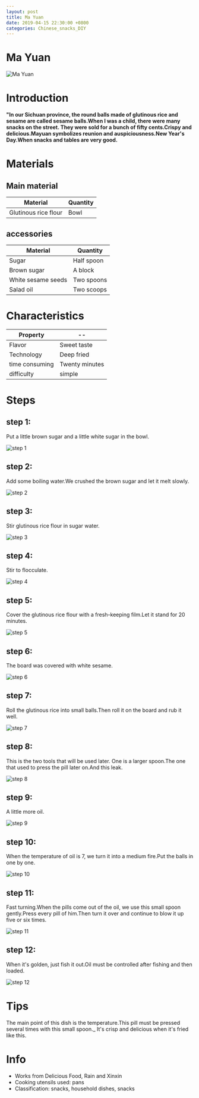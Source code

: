 ```yaml
---
layout: post
title: Ma Yuan
date: 2019-04-15 22:30:00 +0800
categories: Chinese_snacks_DIY
---
```


# Ma Yuan

![Ma Yuan]({{site.baseurl}}/img/437444/437444.jpg)

# Introduction

**"In our Sichuan province, the round balls made of glutinous rice and sesame are called sesame balls.When I was a child, there were many snacks on the street. They were sold for a bunch of fifty cents.Crispy and delicious.Mayuan symbolizes reunion and auspiciousness.New Year's Day.When snacks and tables are very good.**

# Materials


## Main material

Material|Quantity
--|--
Glutinous rice flour|Bowl

## accessories

Material|Quantity
--|--
Sugar|Half spoon
Brown sugar|A block
White sesame seeds|Two spoons
Salad oil|Two scoops

# Characteristics

Property|--
--|--
Flavor|Sweet taste
Technology|Deep fried
time consuming|Twenty minutes
difficulty|simple

# Steps

## step 1:

Put a little brown sugar and a little white sugar in the bowl.

![step 1]({{site.baseurl}}/img/437444/1.jpg)

## step 2:

Add some boiling water.We crushed the brown sugar and let it melt slowly.

![step 2]({{site.baseurl}}/img/437444/2.jpg)

## step 3:

Stir glutinous rice flour in sugar water.

![step 3]({{site.baseurl}}/img/437444/3.jpg)

## step 4:

Stir to flocculate.

![step 4]({{site.baseurl}}/img/437444/4.jpg)

## step 5:

Cover the glutinous rice flour with a fresh-keeping film.Let it stand for 20 minutes.

![step 5]({{site.baseurl}}/img/437444/5.jpg)

## step 6:

The board was covered with white sesame.

![step 6]({{site.baseurl}}/img/437444/6.jpg)

## step 7:

Roll the glutinous rice into small balls.Then roll it on the board and rub it well.

![step 7]({{site.baseurl}}/img/437444/7.jpg)

## step 8:

This is the two tools that will be used later. One is a larger spoon.The one that used to press the pill later on.And this leak.

![step 8]({{site.baseurl}}/img/437444/8.jpg)

## step 9:

A little more oil.

![step 9]({{site.baseurl}}/img/437444/9.jpg)

## step 10:

When the temperature of oil is 7, we turn it into a medium fire.Put the balls in one by one.

![step 10]({{site.baseurl}}/img/437444/10.jpg)

## step 11:

Fast turning.When the pills come out of the oil, we use this small spoon gently.Press every pill of him.Then turn it over and continue to blow it up five or six times.

![step 11]({{site.baseurl}}/img/437444/11.jpg)

## step 12:

When it's golden, just fish it out.Oil must be controlled after fishing and then loaded.

![step 12]({{site.baseurl}}/img/437444/12.jpg)

# Tips

The main point of this dish is the temperature.This pill must be pressed several times with this small spoon._ It's crisp and delicious when it's fried like this.

# Info

- Works from Delicious Food, Rain and Xinxin
- Cooking utensils used: pans
- Classification: snacks, household dishes, snacks